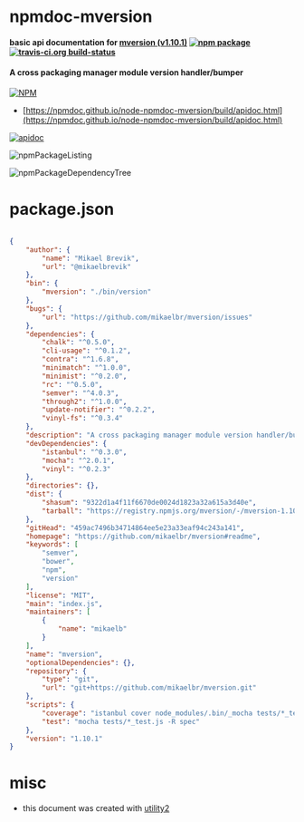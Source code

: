 # npmdoc-mversion

#### basic api documentation for  [mversion (v1.10.1)](https://github.com/mikaelbr/mversion#readme)  [![npm package](https://img.shields.io/npm/v/npmdoc-mversion.svg?style=flat-square)](https://www.npmjs.org/package/npmdoc-mversion) [![travis-ci.org build-status](https://api.travis-ci.org/npmdoc/node-npmdoc-mversion.svg)](https://travis-ci.org/npmdoc/node-npmdoc-mversion)

#### A cross packaging manager module version handler/bumper

[![NPM](https://nodei.co/npm/mversion.png?downloads=true&downloadRank=true&stars=true)](https://www.npmjs.com/package/mversion)

- [https://npmdoc.github.io/node-npmdoc-mversion/build/apidoc.html](https://npmdoc.github.io/node-npmdoc-mversion/build/apidoc.html)

[![apidoc](https://npmdoc.github.io/node-npmdoc-mversion/build/screenCapture.buildCi.browser.%252Ftmp%252Fbuild%252Fapidoc.html.png)](https://npmdoc.github.io/node-npmdoc-mversion/build/apidoc.html)

![npmPackageListing](https://npmdoc.github.io/node-npmdoc-mversion/build/screenCapture.npmPackageListing.svg)

![npmPackageDependencyTree](https://npmdoc.github.io/node-npmdoc-mversion/build/screenCapture.npmPackageDependencyTree.svg)



# package.json

```json

{
    "author": {
        "name": "Mikael Brevik",
        "url": "@mikaelbrevik"
    },
    "bin": {
        "mversion": "./bin/version"
    },
    "bugs": {
        "url": "https://github.com/mikaelbr/mversion/issues"
    },
    "dependencies": {
        "chalk": "^0.5.0",
        "cli-usage": "^0.1.2",
        "contra": "^1.6.8",
        "minimatch": "^1.0.0",
        "minimist": "^0.2.0",
        "rc": "^0.5.0",
        "semver": "^4.0.3",
        "through2": "^1.0.0",
        "update-notifier": "^0.2.2",
        "vinyl-fs": "^0.3.4"
    },
    "description": "A cross packaging manager module version handler/bumper",
    "devDependencies": {
        "istanbul": "^0.3.0",
        "mocha": "^2.0.1",
        "vinyl": "^0.2.3"
    },
    "directories": {},
    "dist": {
        "shasum": "9322d1a4f11f6670de0024d1823a32a615a3d40e",
        "tarball": "https://registry.npmjs.org/mversion/-/mversion-1.10.1.tgz"
    },
    "gitHead": "459ac7496b34714864ee5e23a33eaf94c243a141",
    "homepage": "https://github.com/mikaelbr/mversion#readme",
    "keywords": [
        "semver",
        "bower",
        "npm",
        "version"
    ],
    "license": "MIT",
    "main": "index.js",
    "maintainers": [
        {
            "name": "mikaelb"
        }
    ],
    "name": "mversion",
    "optionalDependencies": {},
    "repository": {
        "type": "git",
        "url": "git+https://github.com/mikaelbr/mversion.git"
    },
    "scripts": {
        "coverage": "istanbul cover node_modules/.bin/_mocha tests/*_test.js -- -u exports -R spec",
        "test": "mocha tests/*_test.js -R spec"
    },
    "version": "1.10.1"
}
```



# misc
- this document was created with [utility2](https://github.com/kaizhu256/node-utility2)
